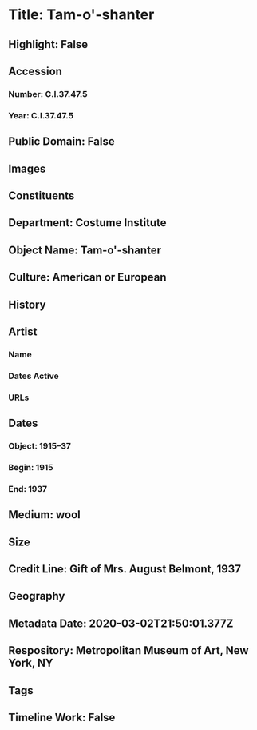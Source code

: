 # Title: Tam-o'-shanter
## Highlight: False
## Accession
### Number: C.I.37.47.5
### Year: C.I.37.47.5
## Public Domain: False
## Images
## Constituents
## Department: Costume Institute
## Object Name: Tam-o'-shanter
## Culture: American or European
## History
## Artist
### Name
### Dates Active
### URLs
## Dates
### Object: 1915–37
### Begin: 1915
### End: 1937
## Medium: wool
## Size
## Credit Line: Gift of Mrs. August Belmont, 1937
## Geography
## Metadata Date: 2020-03-02T21:50:01.377Z
## Respository: Metropolitan Museum of Art, New York, NY
## Tags
## Timeline Work: False